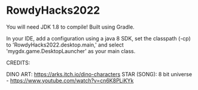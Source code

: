 # RowdyHacks2022
You will need JDK 1.8 to compile!
Built using Gradle. 

In your IDE, add a configuration using a java 8 SDK, 
set the classpath (-cp) to 'RowdyHacks2022.desktop.main,'
and select 'mygdx.game.DesktopLauncher' as your main class.

CREDITS: 

DINO ART: https://arks.itch.io/dino-characters
STAR (SONG): 8 bit universe - https://www.youtube.com/watch?v=cn6K8PLiKYk
